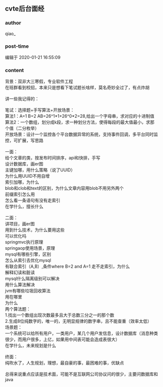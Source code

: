 ## cvte后台面经
### author 
qiao_
### post-time 

编辑于  2020-01-21 16:55:09
### content 
<div class="post-topic-des nc-post-content">
 <div>
  背景：双非大三寒假，专业软件工程
 </div>
 <div>
  在班群看到校招，本来只是想看下笔试题长啥样，莫名奇妙全过了，有点炸胡
 </div>
 <div>
  <br/>
 </div>
 <div>
  讲一些我记得的：
 </div>
 <div>
  <br/>
 </div>
 <div>
  笔试：选择题+手写算法+开放场景：
 </div>
 <div>
  算法1：A=1 B=2 AB=26^1*1+26^0*2=28,给出一个字母串，求对应的十进制值
 </div>
 <div>
  算法2：一个数组，划分成k段，求一种划分方法，使得每段的最大值最小，求那个值（二分枚举）
 </div>
 <div>
  <span>
  </span>
  开放场景：设计一个监控各个平台数据异常的系统，支持事件回调，多平台同时监控，可扩展，写思路
 </div>
 <div>
  <br/>
 </div>
 <div>
  一面：
 </div>
 <div>
  给个文章的类，按发布时间排序，api和快排，手写
 </div>
 <div>
  设计数据库，画er图
 </div>
 <div>
  主键加哪，用什么策略（说了UUID）
 </div>
 <div>
  为什么用UUID不用自增
 </div>
 <div>
  索引加哪，为什么
 </div>
 <div>
  blob和clob和text的区别，为什么文章内容用blob不用另外两个
 </div>
 <div>
  前缀索引怎么用
 </div>
 <div>
  怎么看一条语句有没有走索引
 </div>
 <div>
  在学什么，擅长什么
 </div>
 <div>
  <br/>
 </div>
 <div>
  二面：
 </div>
 <div>
  讲项目，画er图
 </div>
 <div>
  用到什么技术，为什么要用这些
 </div>
 <div>
  可以优化吗
 </div>
 <div>
  springmvc执行原理
 </div>
 <div>
  springaop使用场景，原理
 </div>
 <div>
  mysql有哪些引擎，区别
 </div>
 <div>
  怎么从索引去优化mysql
 </div>
 <div>
  有联合索引（A,B）,条件where B=2 and A=1 走不走索引，为什么
 </div>
 <div>
  解释幻读和脏读
 </div>
 <div>
  mysql什么隔离级别可以解决
 </div>
 <div>
  用什么算法解决
 </div>
 <div>
  jvm有哪些垃圾回收算法
 </div>
 <div>
  用在哪里
 </div>
 <div>
  为什么
 </div>
 <div>
  两个算法题：
 </div>
 <div>
  1.找出一个数组出现次数最多且大于总数三分之一的那个数
 </div>
 <div>
  2.生成8位纯数字的，唯一的，无明显规律的数字串，且不能查重（效率太低）
 </div>
 <div>
  场景题：
 </div>
 <div>
  一个系统可以给所有用户，一类用户，某几个用户发信息，设计数据库（消息种类很少，而用户很多，上亿，如果用中间表可能会造成表很大）
 </div>
 <div>
  在学什么，未来规划是什么
 </div>
 <div>
  <br/>
 </div>
 <div>
  终面：
 </div>
 <div>
  纯吹水了，人生规划，理想，最自豪的事，最困难的事，优缺点
 </div>
 <div>
  <br/>
 </div>
 <div>
  总得来说重点应该是技术面，可能不是互联网公司协议问的很少，主要问数据库和java
 </div>
</div>
